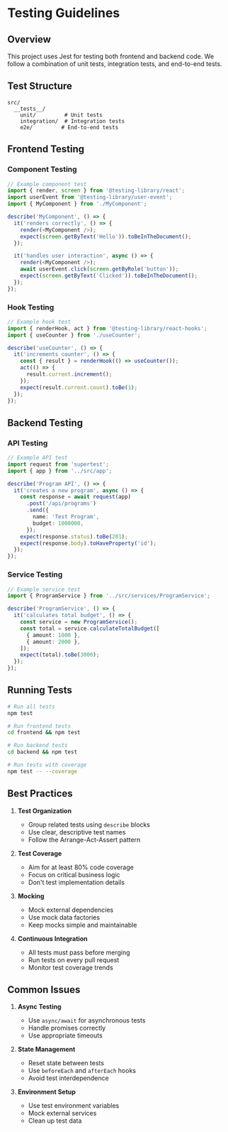 # Testing Guidelines

## Overview

This project uses Jest for testing both frontend and backend code. We follow a combination of unit tests, integration tests, and end-to-end tests.

## Test Structure

```
src/
  __tests__/
    unit/         # Unit tests
    integration/  # Integration tests
    e2e/         # End-to-end tests
```

## Frontend Testing

### Component Testing

```typescript
// Example component test
import { render, screen } from '@testing-library/react';
import userEvent from '@testing-library/user-event';
import { MyComponent } from './MyComponent';

describe('MyComponent', () => {
  it('renders correctly', () => {
    render(<MyComponent />);
    expect(screen.getByText('Hello')).toBeInTheDocument();
  });

  it('handles user interaction', async () => {
    render(<MyComponent />);
    await userEvent.click(screen.getByRole('button'));
    expect(screen.getByText('Clicked')).toBeInTheDocument();
  });
});
```

### Hook Testing

```typescript
// Example hook test
import { renderHook, act } from '@testing-library/react-hooks';
import { useCounter } from './useCounter';

describe('useCounter', () => {
  it('increments counter', () => {
    const { result } = renderHook(() => useCounter());
    act(() => {
      result.current.increment();
    });
    expect(result.current.count).toBe(1);
  });
});
```

## Backend Testing

### API Testing

```typescript
// Example API test
import request from 'supertest';
import { app } from '../src/app';

describe('Program API', () => {
  it('creates a new program', async () => {
    const response = await request(app)
      .post('/api/programs')
      .send({
        name: 'Test Program',
        budget: 1000000,
      });
    expect(response.status).toBe(201);
    expect(response.body).toHaveProperty('id');
  });
});
```

### Service Testing

```typescript
// Example service test
import { ProgramService } from '../src/services/ProgramService';

describe('ProgramService', () => {
  it('calculates total budget', () => {
    const service = new ProgramService();
    const total = service.calculateTotalBudget([
      { amount: 1000 },
      { amount: 2000 },
    ]);
    expect(total).toBe(3000);
  });
});
```

## Running Tests

```bash
# Run all tests
npm test

# Run frontend tests
cd frontend && npm test

# Run backend tests
cd backend && npm test

# Run tests with coverage
npm test -- --coverage
```

## Best Practices

1. **Test Organization**
   - Group related tests using `describe` blocks
   - Use clear, descriptive test names
   - Follow the Arrange-Act-Assert pattern

2. **Test Coverage**
   - Aim for at least 80% code coverage
   - Focus on critical business logic
   - Don't test implementation details

3. **Mocking**
   - Mock external dependencies
   - Use mock data factories
   - Keep mocks simple and maintainable

4. **Continuous Integration**
   - All tests must pass before merging
   - Run tests on every pull request
   - Monitor test coverage trends

## Common Issues

1. **Async Testing**
   - Use `async/await` for asynchronous tests
   - Handle promises correctly
   - Use appropriate timeouts

2. **State Management**
   - Reset state between tests
   - Use `beforeEach` and `afterEach` hooks
   - Avoid test interdependence

3. **Environment Setup**
   - Use test environment variables
   - Mock external services
   - Clean up test data 